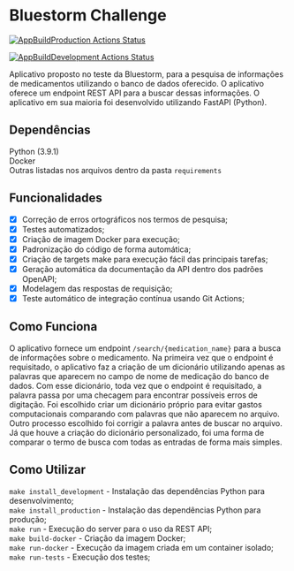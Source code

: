 # Bluestorm Challenge

[![AppBuildProduction Actions Status](https://github.com/fmp95/bluestorm_challenge/workflows/AppBuildProduction/badge.svg)](https://github.com/fmp95/bluestorm_challenge/actions)  

[![AppBuildDevelopment Actions Status](https://github.com/fmp95/bluestorm_challenge/workflows/AppBuildDevelopment/badge.svg)](https://github.com/fmp95/bluestorm_challenge/actions)

Aplicativo proposto no teste da Bluestorm, para a pesquisa de informações de medicamentos utilizando o banco de dados oferecido. O aplicativo oferece um endpoint REST API para a buscar dessas informações. O aplicativo em sua maioria foi desenvolvido utilizando FastAPI (Python).

## Dependências
Python (3.9.1)  
Docker  
Outras listadas nos arquivos dentro da pasta ```requirements```

## Funcionalidades
- [x] Correção de erros ortográficos nos termos de pesquisa;
- [x] Testes automatizados;
- [x] Criação de imagem Docker para execução;
- [x] Padronização do código de forma automática;
- [x] Criação de targets make para execução fácil das principais tarefas;
- [x] Geração automática da documentação da API dentro dos padrões OpenAPI;
- [x] Modelagem das respostas de requisição; 
- [x] Teste automático de integração contínua usando Git Actions;   

## Como Funciona
O aplicativo fornece um endpoint ```/search/{medication_name}``` para a busca de informações sobre o medicamento. Na primeira vez que o endpoint é requisitado, o aplicativo faz a criação de um dicionário utilizando apenas as palavras que aparecem no campo de nome de medicação do banco de dados. Com esse dicionário, toda vez que o endpoint é requisitado, a palavra passa por uma checagem para encontrar possíveis erros de digitação.
Foi escolhido criar um dicionário próprio para evitar gastos computacionais comparando com palavras que não aparecem no arquivo. Outro processo escolhido foi corrigir a palavra antes de buscar no arquivo. Já que houve a criação do dicionário personalizado, foi uma forma de comparar o termo de busca com todas as entradas de forma mais simples. 

## Como Utilizar
```make install_development``` - Instalação das dependências Python para desenvolvimento;  
```make install_production``` - Instalação das dependências Python para produção;  
```make run``` - Execução do server para o uso da REST API;  
```make build-docker``` - Criação da imagem Docker;  
```make run-docker``` - Execução da imagem criada em um container isolado;  
```make run-tests``` - Execução dos testes;  
